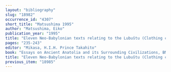 ```yaml
---
layout: "bibliography"
slug: "18982"
occurrence_id: "4307"
short_title: "Matsushima 1995"
author: "Matsushima, Eiko"
publication_year: "1995"
title: "Eleven Neo-Babylonian texts relating to the Lubuštu (Clothing ceremony)"
pages: "235-243"
editor: "Mikasa, H.I.H. Prince Takahito"
book: "Essays on Ancient Anatolia and its Surrounding Civilizations, BMECCJ 8 (Wiesbaden)"
title: "Eleven Neo-Babylonian texts relating to the Lubuštu (Clothing ceremony)"
previous_item: "18985"
---
```


